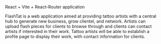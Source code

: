 React + Vite + React-Router application

FlashTat is a web application aimed at providing tattoo artists with a central hub to generate new business, grow clientel, and network. 
Artists can upload flash pieces for clients to browse through and clients can contact artists if interested in their work. 
Tattoo artists will be able to establish a profile page to display their work, with contact information for clients.